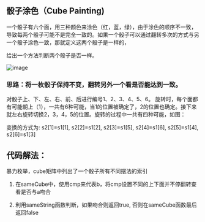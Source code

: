 ## 骰子涂色（Cube Painting)
 
一个骰子有六个面，用三种颜色来涂色（红，蓝，绿），由于涂色的顺序不一致，导致每两个骰子可能不是完全一致的。如果一个骰子可以通过翻转多次的方式与另一个骰子涂色一致，那就定义这两个骰子是一样的，

给出一个方法判断两个骰子是否一样。

![image](http://github.com/gszswork/Leet_Daily_Summary/Cube_painting/ima/cube1.jpg)


### 思路：将一枚骰子保持不变，翻转另外一个看是否能达到一致。

对骰子上、下、左、右、前、后进行编号1、2、3、4、5、6。 旋转时，每个面都有可能朝上（1），一共有6种可能，当1的位置被确定了，2的位置也确定。接下来就左右旋转切换2，3，4，5的位置。旋转的过程中一共有四种可能，如图：

变换的方式为:
s2[1]=s1[1], s2[2]=s1[2], 
s2[3]=s1[5], s2[4]=s1[6], s2[5]=s1[4], s2[6]=s1[3]


## 代码解法：
暴力枚举，cube矩阵中列出了一个骰子所有不同摆法的索引

1. 在sameCube中，使用cmp来代表b，将cmp设置不同的上下面并不停翻转查看是否与a吻合

2. 利用sameString函数判断，如果吻合则返回true, 否则在sameCube函数最后返回false 

